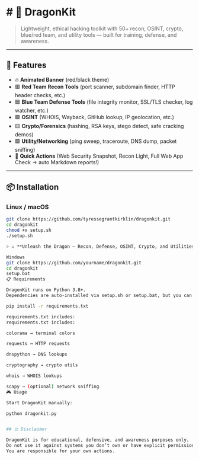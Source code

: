 # # 🐉 DragonKit  

> Lightweight, ethical hacking toolkit with 50+ recon, OSINT, crypto, blue/red team, and utility tools — built for training, defense, and awareness.  

---

## 🚀 Features
- 🔥 **Animated Banner** (red/black theme)  
- 🟥 **Red Team Recon Tools** (port scanner, subdomain finder, HTTP header checks, etc.)  
- 🟦 **Blue Team Defense Tools** (file integrity monitor, SSL/TLS checker, log watcher, etc.)  
- 🟩 **OSINT** (WHOIS, Wayback, GitHub lookup, IP geolocation, etc.)  
- 🟨 **Crypto/Forensics** (hashing, RSA keys, stego detect, safe cracking demos)  
- 🟪 **Utility/Networking** (ping sweep, traceroute, DNS dump, packet sniffing)  
- 📑 **Quick Actions** (Web Security Snapshot, Recon Light, Full Web App Check → auto Markdown reports!)  

---

## 📦 Installation

### Linux / macOS
```bash
git clone https://github.com/tyressegrantkirklin/dragonkit.git
cd dragonkit
chmod +x setup.sh
./setup.sh

> ⚔️ **Unleash the Dragon — Recon, Defense, OSINT, Crypto, and Utilities in One Toolkit** 🛡️

Windows
git clone https://github.com/yourname/dragonkit.git
cd dragonkit
setup.bat
📋 Requirements

DragonKit runs on Python 3.8+.
Dependencies are auto-installed via setup.sh or setup.bat, but you can install manually:

pip install -r requirements.txt

requirements.txt includes:
requirements.txt includes:

colorama → terminal colors

requests → HTTP requests

dnspython → DNS lookups

cryptography → crypto utils

whois → WHOIS lookups

scapy → (optional) network sniffing
🎮 Usage

Start DragonKit manually:

python dragonkit.py


## ⚖️ Disclaimer

DragonKit is for educational, defensive, and awareness purposes only.
Do not use it against systems you don’t own or have explicit permission to test.
You are responsible for your own actions.
